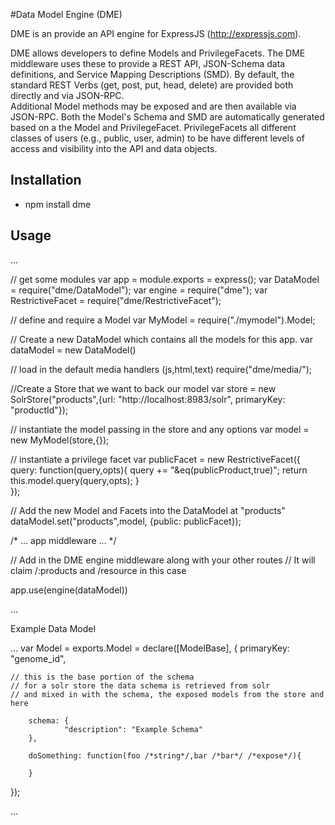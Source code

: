 #Data Model Engine (DME)

DME is an provide an API engine for ExpressJS (http://expressjs.com).

DME allows developers to define Models and PrivilegeFacets.  The DME middleware uses these
to provide a REST API, JSON-Schema data definitions, and Service Mapping Descriptions (SMD).  By default,
the standard REST Verbs (get, post, put, head, delete) are provided both directly and via JSON-RPC.  
Additional Model methods may be exposed and are then available via JSON-RPC.  Both the Model's Schema and SMD
are automatically generated based on a the Model and PrivilegeFacet.  PrivilegeFacets all different classes
of users (e.g., public, user, admin) to be have different levels of access and visibility into the API and data 
objects.  

## Installation

- npm install dme

## Usage

...


// get some modules
var app = module.exports =  express();
var DataModel = require("dme/DataModel");
var engine = require("dme");
var RestrictiveFacet = require("dme/RestrictiveFacet");

// define and require a Model
var MyModel = require("./mymodel").Model;

// Create a new DataModel which contains all the models for this app.
var dataModel = new DataModel()

// load in the default media handlers (js,html,text)
require("dme/media/");

//Create a Store that we want to back our model
var store = new SolrStore("products",{url: "http://localhost:8983/solr", primaryKey: "productId"});

// instantiate the model passing in the store and any options
var model = new MyModel(store,{});


// instantiate a privilege facet 
var publicFacet = new RestrictiveFacet({
	query: function(query,opts){
		query += "&eq(publicProduct,true)";
		return this.model.query(query,opts);
	}	
});

// Add the new Model and Facets into the DataModel at "products"
dataModel.set("products",model, {public: publicFacet});

/* 
... app middleware ...
*/

// Add in the DME engine middleware along with your other routes
// It will claim /:products  and /resource  in this case

app.use(engine(dataModel))	 

...

Example Data Model

...
var Model = exports.Model = declare([ModelBase], {
        primaryKey: "genome_id",

	// this is the base portion of the schema
	// for a solr store the data schema is retrieved from solr
	// and mixed in with the schema, the exposed models from the store and here

        schema: {
                "description": "Example Schema"
        },

        doSomething: function(foo /*string*/,bar /*bar*/ /*expose*/){

        }
});

...
